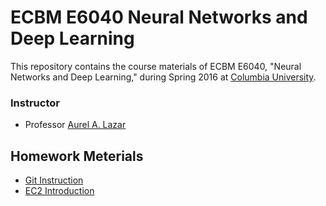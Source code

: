 # ECBM E6040 Neural Networks and Deep Learning
This repository contains the course materials of ECBM E6040,
"Neural Networks and Deep Learning," during Spring 2016 at
[Columbia University](http://www.columbia.edu/).

### Instructor
* Professor [Aurel A. Lazar](http://www.ee.columbia.edu/~aurel/)

## Homework Meterials
* [Git Instruction](git_intro.md)
* [EC2 Introduction](http://goo.gl/xfX4D1)